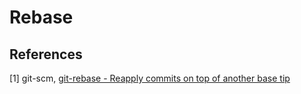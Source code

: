 # Rebase

## References

[1] git-scm, [git-rebase - Reapply commits on top of another base tip](https://git-scm.com/docs/git-rebase)
